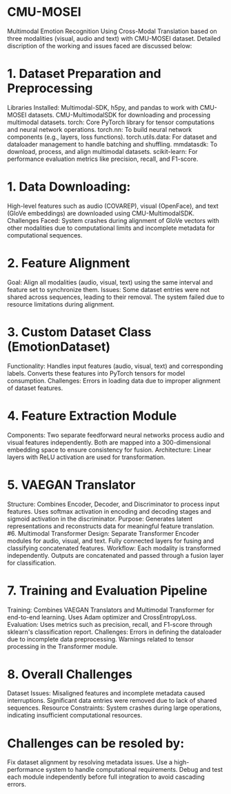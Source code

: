 # CMU-MOSEI
Multimodal Emotion Recognition Using Cross-Modal Translation based on three modalities (visual, audio and text) with CMU-MOSEI dataset. Detailed discription of the working and issues faced are discussed below:
# 1. Dataset Preparation and Preprocessing
Libraries Installed:
Multimodal-SDK, h5py, and pandas to work with CMU-MOSEI datasets.
CMU-MultimodalSDK for downloading and processing multimodal datasets.
torch: Core PyTorch library for tensor computations and neural network operations.
torch.nn: To build neural network components (e.g., layers, loss functions).
torch.utils.data: For dataset and dataloader management to handle batching and shuffling.
mmdatasdk: To download, process, and align multimodal datasets.
scikit-learn: For performance evaluation metrics like precision, recall, and F1-score.
# 1. Data Downloading:
High-level features such as audio (COVAREP), visual (OpenFace), and text (GloVe embeddings) are downloaded using CMU-MultimodalSDK.
Challenges Faced: System crashes during alignment of GloVe vectors with other modalities due to computational limits and incomplete metadata for computational sequences.
# 2. Feature Alignment
Goal: Align all modalities (audio, visual, text) using the same interval and feature set to synchronize them.
Issues: Some dataset entries were not shared across sequences, leading to their removal.
The system failed due to resource limitations during alignment.
# 3. Custom Dataset Class (EmotionDataset)
Functionality: Handles input features (audio, visual, text) and corresponding labels.
Converts these features into PyTorch tensors for model consumption.
Challenges: Errors in loading data due to improper alignment of dataset features.
# 4. Feature Extraction Module
Components: Two separate feedforward neural networks process audio and visual features independently.
Both are mapped into a 300-dimensional embedding space to ensure consistency for fusion.
Architecture: Linear layers with ReLU activation are used for transformation.
# 5. VAEGAN Translator
Structure: Combines Encoder, Decoder, and Discriminator to process input features.
Uses softmax activation in encoding and decoding stages and sigmoid activation in the discriminator.
Purpose: Generates latent representations and reconstructs data for meaningful feature translation.
#6. Multimodal Transformer
Design: Separate Transformer Encoder modules for audio, visual, and text.
Fully connected layers for fusing and classifying concatenated features.
Workflow: Each modality is transformed independently.
Outputs are concatenated and passed through a fusion layer for classification.
# 7. Training and Evaluation Pipeline
Training: Combines VAEGAN Translators and Multimodal Transformer for end-to-end learning.
Uses Adam optimizer and CrossEntropyLoss.
Evaluation: Uses metrics such as precision, recall, and F1-score through sklearn's classification report.
Challenges: Errors in defining the dataloader due to incomplete data preprocessing.
Warnings related to tensor processing in the Transformer module.
# 8. Overall Challenges
Dataset Issues: Misaligned features and incomplete metadata caused interruptions.
Significant data entries were removed due to lack of shared sequences.
Resource Constraints: System crashes during large operations, indicating insufficient computational resources.
# Challenges can be resoled by:
Fix dataset alignment by resolving metadata issues.
Use a high-performance system to handle computational requirements.
Debug and test each module independently before full integration to avoid cascading errors.
